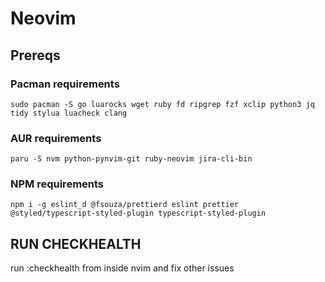 # Neovim

## Prereqs

### Pacman requirements

```
sudo pacman -S go luarocks wget ruby fd ripgrep fzf xclip python3 jq tidy stylua luacheck clang
```

### AUR requirements

```
paru -S nvm python-pynvim-git ruby-neovim jira-cli-bin
```

### NPM requirements

```
npm i -g eslint_d @fsouza/prettierd eslint prettier @styled/typescript-styled-plugin typescript-styled-plugin
```

## RUN CHECKHEALTH

run :checkhealth from inside nvim and fix other issues
